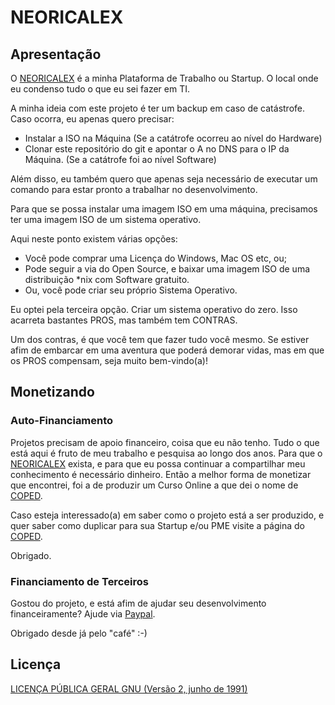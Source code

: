 # NEORICALEX

## Apresentação

O [NEORICALEX](https://neoricalex.com.br) é a minha Plataforma de Trabalho ou Startup. O local onde eu condenso tudo o que eu sei fazer em TI.

A minha ideia com este projeto é ter um backup em caso de catástrofe. Caso ocorra, eu apenas quero precisar:

* Instalar a ISO na Máquina (Se a catátrofe ocorreu ao nível do Hardware)
* Clonar este repositório do git e apontar o A no DNS para o IP da Máquina. (Se a catátrofe foi ao nível Software)

Além disso, eu também quero que apenas seja necessário de executar um comando para estar pronto a trabalhar no desenvolvimento.

Para que se possa instalar uma imagem ISO em uma máquina, precisamos ter uma imagem ISO de um sistema operativo.

Aqui neste ponto existem várias opções:

* Você pode comprar uma Licença do Windows, Mac OS etc, ou;
* Pode seguir a via do Open Source, e baixar uma imagem ISO de uma distribuição *nix com Software gratuito.
* Ou, você pode criar seu próprio Sistema Operativo.

Eu optei pela terceira opção. Criar um sistema operativo do zero. Isso acarreta bastantes PROS, mas também tem CONTRAS.

Um dos contras, é que você tem que fazer tudo você mesmo. Se estiver afim de embarcar em uma aventura que poderá demorar vidas, mas em que os PROS compensam, seja muito bem-vindo(a)!

## Monetizando

### Auto-Financiamento

Projetos precisam de apoio financeiro, coisa que eu não tenho. Tudo o que está aqui é fruto de meu trabalho e pesquisa ao longo dos anos. Para que o [NEORICALEX](https://neoricalex.com.br/) exista, e para que eu possa continuar a compartilhar meu conhecimento é necessário dinheiro. Então a melhor forma de monetizar que encontrei, foi a de produzir um Curso Online a que dei o nome de [COPED](./coped/README.md).

Caso esteja interessado(a) em saber como o projeto está a ser produzido, e quer saber como duplicar para sua Startup e/ou PME visite a página do [COPED](https://neoricalex.com.br/courses/coped/).

Obrigado.

### Financiamento de Terceiros

Gostou do projeto, e está afim de ajudar seu desenvolvimento financeiramente?
Ajude via [Paypal](https://www.paypal.me/AleexFL).

Obrigado desde já pelo "café" :-)

## Licença

[LICENÇA PÚBLICA GERAL GNU (Versão 2, junho de 1991)](./LICENSE)

